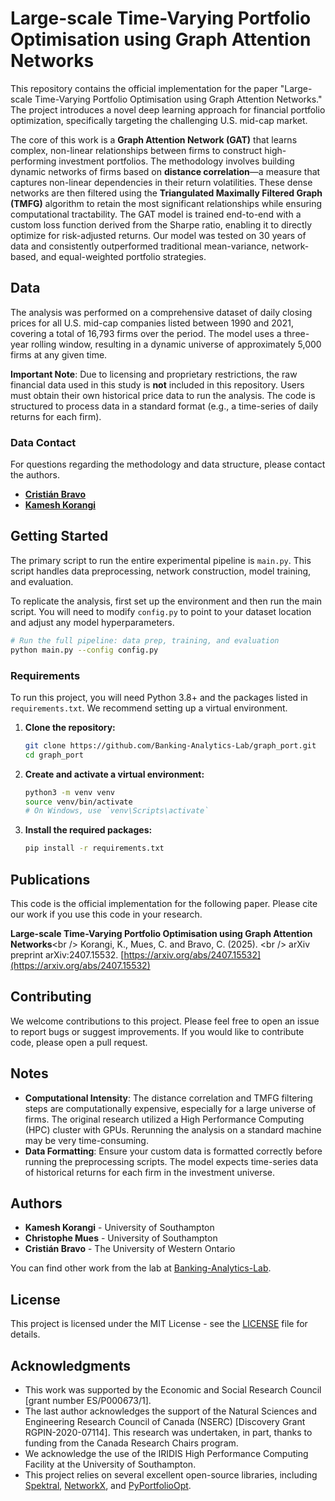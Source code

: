 # Large-scale Time-Varying Portfolio Optimisation using Graph Attention Networks

This repository contains the official implementation for the paper "Large-scale Time-Varying Portfolio Optimisation using Graph Attention Networks." The project introduces a novel deep learning approach for financial portfolio optimization, specifically targeting the challenging U.S. mid-cap market.

The core of this work is a **Graph Attention Network (GAT)** that learns complex, non-linear relationships between firms to construct high-performing investment portfolios. The methodology involves building dynamic networks of firms based on **distance correlation**—a measure that captures non-linear dependencies in their return volatilities. These dense networks are then filtered using the **Triangulated Maximally Filtered Graph (TMFG)** algorithm to retain the most significant relationships while ensuring computational tractability. The GAT model is trained end-to-end with a custom loss function derived from the Sharpe ratio, enabling it to directly optimize for risk-adjusted returns. Our model was tested on 30 years of data and consistently outperformed traditional mean-variance, network-based, and equal-weighted portfolio strategies.

## Data

The analysis was performed on a comprehensive dataset of daily closing prices for all U.S. mid-cap companies listed between 1990 and 2021, covering a total of 16,793 firms over the period. The model uses a three-year rolling window, resulting in a dynamic universe of approximately 5,000 firms at any given time.

**Important Note**: Due to licensing and proprietary restrictions, the raw financial data used in this study is **not** included in this repository. Users must obtain their own historical price data to run the analysis. The code is structured to process data in a standard format (e.g., a time-series of daily returns for each firm).

### Data Contact

For questions regarding the methodology and data structure, please contact the authors.

  * [**Cristián Bravo**](https://www.linkedin.com/in/cristianbravor/)
  * [**Kamesh Korangi**](https://www.linkedin.com/in/cristianbravor/)

## Getting Started

The primary script to run the entire experimental pipeline is `main.py`. This script handles data preprocessing, network construction, model training, and evaluation.

To replicate the analysis, first set up the environment and then run the main script. You will need to modify `config.py` to point to your dataset location and adjust any model hyperparameters.

```bash
# Run the full pipeline: data prep, training, and evaluation
python main.py --config config.py
```

### Requirements

To run this project, you will need Python 3.8+ and the packages listed in `requirements.txt`. We recommend setting up a virtual environment.

1.  **Clone the repository:**

    ```bash
    git clone https://github.com/Banking-Analytics-Lab/graph_port.git
    cd graph_port
    ```

2.  **Create and activate a virtual environment:**

    ```bash
    python3 -m venv venv
    source venv/bin/activate
    # On Windows, use `venv\Scripts\activate`
    ```

3.  **Install the required packages:**

    ```bash
    pip install -r requirements.txt
    ```

## Publications

This code is the official implementation for the following paper. Please cite our work if you use this code in your research.

**Large-scale Time-Varying Portfolio Optimisation using Graph Attention Networks**\<br /\>
Korangi, K., Mues, C. and Bravo, C. (2025). \<br /\>
arXiv preprint arXiv:2407.15532. [https://arxiv.org/abs/2407.15532](https://arxiv.org/abs/2407.15532)

## Contributing

We welcome contributions to this project. Please feel free to open an issue to report bugs or suggest improvements. If you would like to contribute code, please open a pull request.

## Notes

  * **Computational Intensity**: The distance correlation and TMFG filtering steps are computationally expensive, especially for a large universe of firms. The original research utilized a High Performance Computing (HPC) cluster with GPUs. Rerunning the analysis on a standard machine may be very time-consuming.
  * **Data Formatting**: Ensure your custom data is formatted correctly before running the preprocessing scripts. The model expects time-series data of historical returns for each firm in the investment universe.

## Authors

  * **Kamesh Korangi** - University of Southampton
  * **Christophe Mues** - University of Southampton
  * **Cristián Bravo** - The University of Western Ontario

You can find other work from the lab at [Banking-Analytics-Lab](https://github.com/Banking-Analytics-Lab).

## License

This project is licensed under the MIT License - see the [LICENSE](https://www.google.com/search?q=LICENSE) file for details.

## Acknowledgments

  * This work was supported by the Economic and Social Research Council [grant number ES/P000673/1].
  * The last author acknowledges the support of the Natural Sciences and Engineering Research Council of Canada (NSERC) [Discovery Grant RGPIN-2020-07114]. This research was undertaken, in part, thanks to funding from the Canada Research Chairs program.
  * We acknowledge the use of the IRIDIS High Performance Computing Facility at the University of Southampton.
  * This project relies on several excellent open-source libraries, including [Spektral](https://github.com/danielegrattarola/spektral), [NetworkX](https://networkx.org/), and [PyPortfolioOpt](https://github.com/robertmartin8/PyPortfolioOpt).
